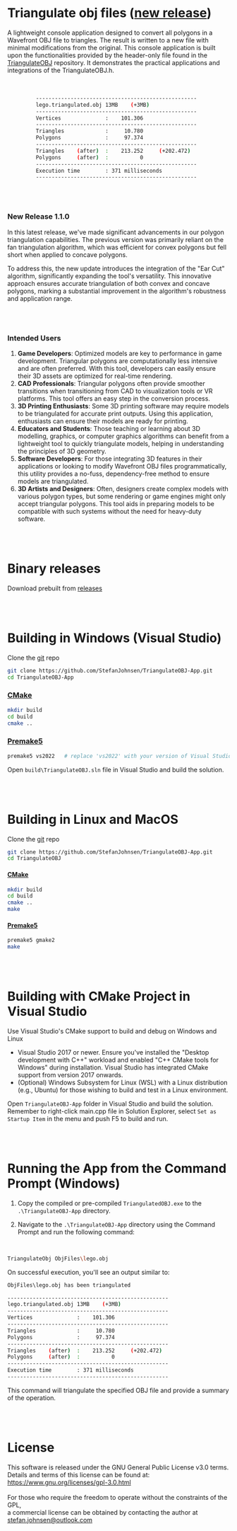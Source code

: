 # Triangulate obj files ([new release](https://github.com/StefanJohnsen/TriangulateOBJ-App/releases)) 
A lightweight console application designed to convert all polygons in a Wavefront OBJ file to triangles. The result is written to a new file with minimal modifications from the original. 
This console application is built upon the functionalities provided by the header-only file found in the [TriangulateOBJ](https://github.com/StefanJohnsen/TriangulateOBJ) repository. It demonstrates the practical applications and integrations of the TriangulateOBJ.h.
<br><br><br>
```bash
         ---------------------------------------------------
         lego.triangulated.obj 13MB    (+3MB)
         ---------------------------------------------------
         Vertices              :    101.306
         ---------------------------------------------------
         Triangles             :     10.780
         Polygons              :     97.374
         ---------------------------------------------------
         Triangles    (after)  :    213.252     (+202.472)
         Polygons     (after)  :          0
         ---------------------------------------------------
         Execution time        : 371 milliseconds
         ---------------------------------------------------
 ```

<br><br>
### New Release 1.1.0
In this latest release, we've made significant advancements in our polygon triangulation capabilities. The previous version was primarily reliant on the fan triangulation algorithm, which was efficient for convex polygons but fell short when applied to concave polygons.

To address this, the new update introduces the integration of the "Ear Cut" algorithm, significantly expanding the tool's versatility. This innovative approach ensures accurate triangulation of both convex and concave polygons, marking a substantial improvement in the algorithm's robustness and application range.

<br><br>
### Intended Users
1. **Game Developers**: Optimized models are key to performance in game development. Triangular polygons are computationally less intensive and are often preferred. With this tool, developers can easily ensure their 3D assets are optimized for real-time rendering.
2. **CAD Professionals**: Triangular polygons often provide smoother transitions when transitioning from CAD to visualization tools or VR platforms. This tool offers an easy step in the conversion process.
3. **3D Printing Enthusiasts**: Some 3D printing software may require models to be triangulated for accurate print outputs. Using this application, enthusiasts can ensure their models are ready for printing.
4. **Educators and Students**: Those teaching or learning about 3D modelling, graphics, or computer graphics algorithms can benefit from a lightweight tool to quickly triangulate models, helping in understanding the principles of 3D geometry.
5. **Software Developers**: For those integrating 3D features in their applications or looking to modify Wavefront OBJ files programmatically, this utility provides a no-fuss, dependency-free method to ensure models are triangulated.
6. **3D Artists and Designers**: Often, designers create complex models with various polygon types, but some rendering or game engines might only accept triangular polygons. This tool aids in preparing models to be compatible with such systems without the need for heavy-duty software.
   
<br><br>
# Binary releases
Download prebuilt from [releases](https://github.com/StefanJohnsen/TriangulateOBJ-App/releases)

<br><br>
# Building in Windows (Visual Studio)

Clone the [git](https://git-scm.com/downloads) repo

   ```bash
   git clone https://github.com/StefanJohnsen/TriangulateOBJ-App.git
   cd TriangulateOBJ-App
   ```

### [CMake](https://cmake.org/download/)

   ```bash
   mkdir build
   cd build
   cmake ..
   ```

### [Premake5](https://premake.github.io/download/)

   ```bash
   premake5 vs2022   # replace 'vs2022' with your version of Visual Studio
   ```
   Open `build\TriangulateOBJ.sln` file in Visual Studio and build the solution.

<br><br>
# Building in Linux and MacOS

Clone the [git](https://git-scm.com/downloads) repo

   ```bash
   git clone https://github.com/StefanJohnsen/TriangulateOBJ-App.git
   cd TriangulateOBJ
   ```

#### [CMake](https://cmake.org/download/)

   ```bash
   mkdir build
   cd build
   cmake ..
   make
   ```

#### [Premake5](https://premake.github.io/download/)

   ```bash
   premake5 gmake2
   make
   ```

<br><br>
# Building with CMake Project in Visual Studio

Use Visual Studio's CMake support to build and debug on Windows and Linux

- Visual Studio 2017 or newer. Ensure you've installed the "Desktop development with C++" workload and enabled "C++ CMake tools for Windows" during installation. Visual Studio has integrated CMake support from version 2017 onwards.
- (Optional) Windows Subsystem for Linux (WSL) with a Linux distribution (e.g., Ubuntu) for those wishing to build and test in a Linux environment.

Open `TriangulateOBJ-App` folder in Visual Studio and build the solution. Remember to right-click main.cpp file in Solution Explorer, select `Set as Startup Item` in the menu and push F5 to build and run.

<br><br>
# Running the App from the Command Prompt (Windows)

1. Copy the compiled or pre-compiled `TriangulatedOBJ.exe` to the `.\TriangulateOBJ-App` directory.
  
2. Navigate to the `.\TriangulateOBJ-App` directory using the Command Prompt and run the following command:
<br>

   ```bash
   TriangulateObj ObjFiles\lego.obj
   ```

On successful execution, you'll see an output similar to:

   ```bash
   ObjFiles\lego.obj has been triangulated

   ---------------------------------------------------
   lego.triangulated.obj 13MB    (+3MB)
   ---------------------------------------------------
   Vertices              :    101.306
   ---------------------------------------------------
   Triangles             :     10.780
   Polygons              :     97.374
   ---------------------------------------------------
   Triangles    (after)  :    213.252     (+202.472)
   Polygons     (after)  :          0
   ---------------------------------------------------
   Execution time        : 371 milliseconds
   ---------------------------------------------------
   ```
This command will triangulate the specified OBJ file and provide a summary of the operation.

<br><br>
# License
This software is released under the GNU General Public License v3.0 terms.<br> 
Details and terms of this license can be found at: https://www.gnu.org/licenses/gpl-3.0.html<br><br>
For those who require the freedom to operate without the constraints of the GPL,<br>
a commercial license can be obtained by contacting the author at stefan.johnsen@outlook.com
